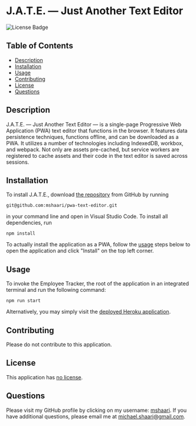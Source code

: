 # J.A.T.E. — Just Another Text Editor
  
![License Badge](https://img.shields.io/badge/license-no%20license-blue)

## Table of Contents
* [Description](#description)
* [Installation](#installation)
* [Usage](#usage)
* [Contributing](#contributing)
* [License](#license)
* [Questions](#questions)

## Description
J.A.T.E. — Just Another Text Editor — is a single-page Progressive Web Application (PWA) text editor that functions in the browser. It features data persistence techniques, functions offline, and can be downloaded as a PWA. It utilizes a number of technologies including IndexedDB, workbox, and webpack. Not only are assets pre-cached, but service workers are registered to cache assets and their code in the text editor is saved across sessions. 

## Installation
To install J.A.T.E., download [the repository](https://github.com/mshaari/pwa-text-editor) from GitHub by running
```
git@github.com:mshaari/pwa-text-editor.git
```
in your command line and open in Visual Studio Code. To install all dependencies, run
 
```
npm install
```
To actually install the application as a PWA, follow the [usage](#usage) steps below to open the application and click "Install" on the top left corner. 

## Usage
To invoke the Employee Tracker, the root of the application in an integrated terminal and run the following command:
```
npm run start
``` 
Alternatively, you may simply visit the [deployed Heroku application](https://mighty-forest-03878.herokuapp.com/).

## Contributing
Please do not contribute to this application.

## License
This application has [no license](https://choosealicense.com/no-permission).

## Questions
Please visit my GitHub profile by clicking on my username: [mshaari](https://github.com/mshaari). If you have additional questions, please email me at michael.shaari@gmail.com.